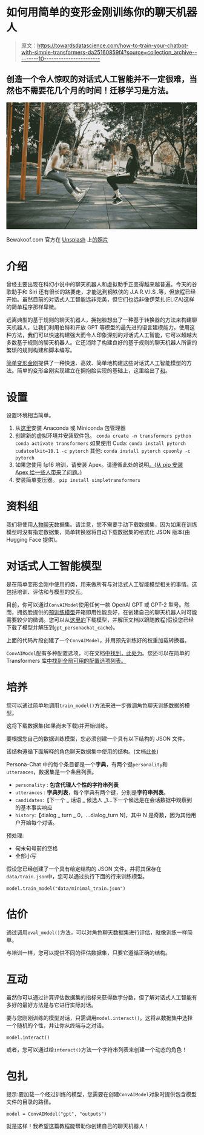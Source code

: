# 如何用简单的变形金刚训练你的聊天机器人

> 原文：<https://towardsdatascience.com/how-to-train-your-chatbot-with-simple-transformers-da25160859f4?source=collection_archive---------10----------------------->

## 创造一个令人惊叹的对话式人工智能并不一定很难，当然也不需要花几个月的时间！迁移学习是方法。

![](img/b660e3697bdc17e27fe1d4110fa58ea4.png)

Bewakoof.com 官方在 [Unsplash](https://unsplash.com?utm_source=medium&utm_medium=referral) 上[的照片](https://unsplash.com/@bewakoofofficial?utm_source=medium&utm_medium=referral)

# 介绍

曾经主要出现在科幻小说中的聊天机器人和虚拟助手正变得越来越普遍。今天的谷歌助手和 Siri 还有很长的路要走，才能达到钢铁侠的 J.A.R.V.I.S .等，但旅程已经开始。虽然目前的对话式人工智能远非完美，但它们也远非像伊莱扎(ELIZA)这样的简单程序那样卑微。

远离典型的基于规则的聊天机器人，拥抱脸想出了一种基于转换器的方法来构建聊天机器人，让我们利用伯特和开放 GPT 等模型的最先进的语言建模能力。使用这种方法，我们可以快速构建强大而令人印象深刻的对话式人工智能，它可以超越大多数基于规则的聊天机器人。它还消除了构建良好的基于规则的聊天机器人所需的繁琐的规则构建和脚本编写。

[简单变形金刚](https://github.com/ThilinaRajapakse/simpletransformers)提供了一种快速、高效、简单地构建这些对话式人工智能模型的方法。简单的变形金刚实现建立在拥抱脸实现的基础上，这里给出了[和](https://github.com/huggingface/transfer-learning-conv-ai)。

# 设置

设置环境相当简单。

1.  从[这里](https://www.anaconda.com/distribution/)安装 Anaconda 或 Miniconda 包管理器
2.  创建新的虚拟环境并安装软件包。
    `conda create -n transformers python`
    `conda activate transformers`
    如果使用 Cuda:
    `conda install pytorch cudatoolkit=10.1 -c pytorch`
    其他:
    `conda install pytorch cpuonly -c pytorch`
3.  如果您使用 fp16 培训，请安装 Apex。请遵循此处的说明[。(从 pip 安装 Apex 给一些人带来了问题。)](https://github.com/NVIDIA/apex)
4.  安装简单变压器。
    `pip install simpletransformers`

# 资料组

我们将使用[人物聊天](http://arxiv.org/abs/1801.07243)数据集。请注意，您不需要手动下载数据集，因为如果在训练模型时没有指定数据集，简单转换器将自动下载数据集的格式化 JSON 版本(由 Hugging Face 提供)。

# 对话式人工智能模型

是在简单变形金刚中使用的类，用来做所有与对话式人工智能模型相关的事情。这包括培训、评估和与模型的交互。

目前，你可以通过`ConvAIModel`使用任何一款 OpenAI GPT 或 GPT-2 型号。然而，拥抱脸提供的[预训练模型](https://s3.amazonaws.com/models.huggingface.co/transfer-learning-chatbot/gpt_personachat_cache.tar.gz)开箱即用性能良好，在创建自己的聊天机器人时可能需要较少的微调。您可以从[这里的](https://s3.amazonaws.com/models.huggingface.co/transfer-learning-chatbot/gpt_personachat_cache.tar.gz)下载模型，并解压文档以跟随教程(假设您已经下载了模型并解压到`gpt_personachat_cache`)。

上面的代码片段创建了一个`ConvAIModel`，并用预先训练好的权重加载转换器。

`ConvAIModel`配有多种配置选项，可在文档[中找到，此处为](https://github.com/ThilinaRajapakse/simpletransformers#additional-attributes-for-conversational-ai)。您还可以在简单的 Transformers 库[中找到全局可用的配置选项列表。](https://github.com/ThilinaRajapakse/simpletransformers#default-settings)

# 培养

您可以通过简单地调用`train_model()`方法来进一步微调角色聊天训练数据的模型。

这将下载数据集(如果尚未下载)并开始训练。

要根据您自己的数据训练模型，您必须创建一个具有以下结构的 JSON 文件。

该结构遵循下面解释的角色聊天数据集中使用的结构。(文档[此处](https://github.com/ThilinaRajapakse/simpletransformers#data-format-1))

Persona-Chat 中的每个条目都是一个**字典**，有两个键`personality`和`utterances`，数据集是一个条目列表。

*   `personality` : **包含代理人个性的字符串列表**
*   `utterances` : **字典列表**，每个字典有两个键，分别是**字符串列表**。
*   `candidates`:【下一个 _ 话语 _ 候选人 _1...下一个候选是在会话数据中观察到的基本事实响应
*   `history`:【dialog _ turn _ 0，...dialog_turn N]，其中 N 是奇数，因为其他用户开始每个对话。

预处理:

*   句末句号前的空格
*   全部小写

假设您已经创建了一个具有给定结构的 JSON 文件，并将其保存在`data/train.json`中，您可以通过执行下面的行来训练模型。

```
model.train_model("data/minimal_train.json")
```

# 估价

通过调用`eval_model()`方法，可以对角色聊天数据集进行评估，就像训练一样简单。

与培训一样，您可以提供不同的评估数据集，只要它遵循正确的结构。

# 互动

虽然你可以通过计算评估数据集的指标来获得数字分数，但了解对话式人工智能有多好的最好方法是与它进行实际对话。

要与您刚刚训练的模型对话，只需调用`model.interact()`。这将从数据集中选择一个随机的个性，并让你从终端与之对话。

```
model.interact()
```

或者，您可以通过给`interact()`方法一个字符串列表来创建一个动态的角色！

# 包扎

提示:要加载一个经过训练的模型，您需要在创建`ConvAIModel`对象时提供包含模型文件的目录的路径。

```
model = ConvAIModel("gpt", "outputs")
```

就是这样！我希望这篇教程能帮助你创建自己的聊天机器人！